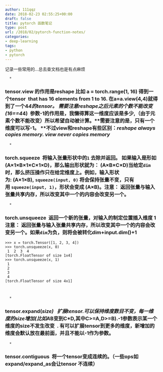 ```yaml
---
author: 111qqz
date: 2018-02-23 02:55:25+00:00
draft: false
title: pytorch 函数笔记
type: post
url: /2018/02/pytorch-function-notes/
categories:
- deep-learning
tags:
- python
- pytorch
---
```


记录一些常用的...总去查文档也是有点麻烦




      * 


### tensor.view 的作用是reshape 比如 a = torch.range(1, 16) 得到一个tensor  that has 16 elements from 1 to 16. 在a=a.view(4,4)就得到了一个4*4的tensor。 需要注意reshape之后元素的个数不能改变(16==4*4)  参数-1的作用是，我懒得算这一维度应该是多少,（由于元素个数不能改变）所以希望自动被计算。**需要注意的是，只有一个维度可以写-1。 **不过view和reshape有些区别：_reshape always copies memory. view never copies memory_



      * 


### torch.squeeze  将输入张量形状中的`1` 去除并返回。 如果输入是形如(A×1×B×1×C×1×D)，那么输出形状就为： (A×B×C×D)当给定`dim`时，那么挤压操作只在给定维度上。例如，输入形状为: (A×1×B), `squeeze(input, 0)` 将会保持张量不变，只有用 `squeeze(input, 1)`，形状会变成 (A×B)。注意： 返回张量与输入张量共享内存，所以改变其中一个的内容会改变另一个。



      * 


### torch.unsqueeze  返回一个新的张量，对输入的制定位置插入维度 1 注意： 返回张量与输入张量共享内存，所以改变其中一个的内容会改变另一个。如果`dim`为负，则将会被转化dim+input.dim()+1



    
    >>> x = torch.Tensor([1, 2, 3, 4])
    >>> torch.unsqueeze(x, 0)
     1  2  3  4
    [torch.FloatTensor of size 1x4]
    >>> torch.unsqueeze(x, 1)
     1
     2
     3
     4
    [torch.FloatTensor of size 4x1]



      * 


### tensor.expand(*size)   扩展tensor.可以保持维度数目不变，每一维度的size增加(比如A*B变到C*D,其中C>=A,D>=B).-1参数表示某一个维度的size不发生改变  . 有可以扩展tensor到更多的维度，新增加的维度会默认放在最前面，并且不能以-1作为参数。



      * 





### **tensor.contiguous  将一个tensor变成连续的。（一些ops如expand/expand_as会让tensor 不连续）**


















